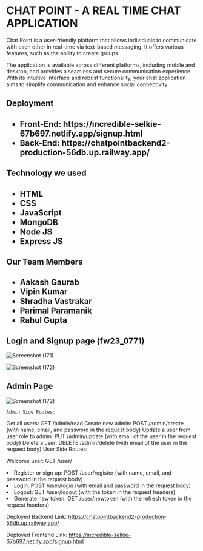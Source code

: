 <h1>CHAT POINT - A REAL TIME CHAT APPLICATION</h1>

<p>Chat Point is a user-friendly platform that allows individuals to communicate with each other in real-time via text-based messaging. It offers various features, such as the ability to create groups. 
  
The application is available across different platforms, including mobile and desktop, and provides a seamless and secure communication experience. With its intuitive interface and robust functionality, your chat application aims to simplify communication and enhance social connectivity.</p>

<h2>Deployment<h2>
 <ul> 
     <li>Front-End: https://incredible-selkie-67b697.netlify.app/signup.html</li>
    <li>Back-End: https://chatpointbackend2-production-56db.up.railway.app/</li>
  </ul>
  
  <h2>Technology we used<h2>
     <ul> 
     <li>HTML</li>
     <li>CSS</li>
     <li>JavaScript</li>
     <li>MongoDB</li>  
     <li>Node JS</li>
     <li>Express JS</li>
  </ul>
    
  <h2>Our Team Members<h2>
     <ul> 
     <li>Aakash Gaurab</li>
     <li>Vipin Kumar</li>
     <li>Shradha Vastrakar</li>
     <li>Parimal Paramanik</li>  
     <li>Rahul Gupta</li>
    </ul>
    
  
<h2>Login and Signup page (fw23_0771)</h2>

![Screenshot (171)](https://user-images.githubusercontent.com/115460277/228595398-e6cd1d59-b4f7-48d1-8043-73b35de01282.png)

![Screenshot (172)](https://user-images.githubusercontent.com/115460277/228595466-af683247-76be-4c7e-8823-07b1f3719fcf.png)

<!-- <h2>Chat Page</h2>

![Screenshot (172)](https://github.com/AakashGaurab/responsible-stomach-8778/blob/main/Chat.png)

![Screenshot (172)](https://github.com/AakashGaurab/responsible-stomach-8778/blob/main/Entry.png) -->


<h2>Admin Page</h2>

![Screenshot (172)](https://github.com/AakashGaurab/responsible-stomach-8778/blob/main/Admin.png)

<!-- Admin Side Routes

Get all users (get Request)
/admin/read

Create New Admin (post Request)
/admin/create (pass in body name, email, password)

update a user from user role to admin (Put Request)
/admin/update (pass in body email of the user)

delete a user (delete Request)
/admin/delete (pass in body email of the user)

User side Routes

To welcome user (Get Request)
/user/

To register or signup (Post Request)
/user/register (pass in body name, email, password)

For login (Post Request)
/user/login (pass in body email, password)

For logout (Get Request)
/user/logout (pass the token in headers)

To generate new token (Get Request)
/user/newtoken (pass the refresh token in headers) -->
    
    Admin Side Routes:

Get all users: GET /admin/read
Create new admin: POST /admin/create (with name, email, and password in the request body)
Update a user from user role to admin: PUT /admin/update (with email of the user in the request body)
Delete a user: DELETE /admin/delete (with email of the user in the request body)
User Side Routes:

Welcome user: GET /user/
<li>Register or sign up: POST /user/register (with name, email, and password in the request body)</li>
<li>Login: POST /user/login (with email and password in the request body)</li>
<li>Logout: GET /user/logout (with the token in the request headers)</li>
<li>Generate new token: GET /user/newtoken (with the refresh token in the request headers)</li>
    
Deployed Backend Link: https://chatpointbackend2-production-56db.up.railway.app/

Deployed Frontend Link: https://incredible-selkie-67b697.netlify.app/signup.html


